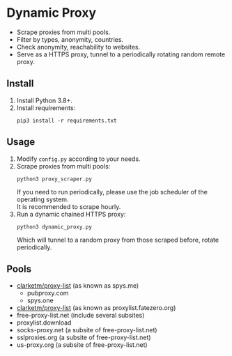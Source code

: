 # Dynamic Proxy
* Scrape proxies from multi pools.
* Filter by types, anonymity, countries.
* Check anonymity, reachability to websites.
* Serve as a HTTPS proxy, tunnel to a periodically rotating random remote proxy.

## Install
1. Install Python 3.8+.
2. Install requirements:
   ```
   pip3 install -r requirements.txt
   ```

## Usage
1. Modify `config.py` according to your needs.
2. Scrape proxies from multi pools:
   ```
   python3 proxy_scraper.py
   ```
   If you need to run periodically, please use the job scheduler of the operating system.  
   It is recommended to scrape hourly.
3. Run a dynamic chained HTTPS proxy:
   ```
   python3 dynamic_proxy.py
   ```
   Which will tunnel to a random proxy from those scraped before, rotate periodically.

## Pools
* [clarketm/proxy-list](https://github.com/clarketm/proxy-list) (as known as spys.me)  
  * pubproxy.com
  * spys.one
* [clarketm/proxy-list](https://github.com/fate0/proxylist) (as known as proxylist.fatezero.org)
* free-proxy-list.net (include several subsites)
* proxylist.download
* socks-proxy.net (a subsite of free-proxy-list.net)
* sslproxies.org (a subsite of free-proxy-list.net)
* us-proxy.org (a subsite of free-proxy-list.net)